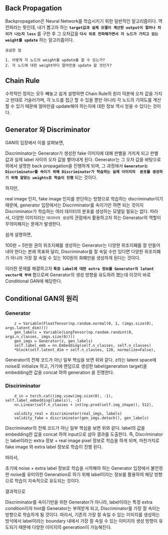 ## Back Propagation

Backpropagation은 Neural Network를 학습시키기 위한 일반적인 알고리즘이다. 역전파라는 뜻인데, 내가 뽑고자 하는 **`target값과 실제 모델이 계산한
output이 얼마나 차이가 나는지 loss`** 를 구한 후 그 오차값을 **`다시 뒤로 전파해가면서 각 노드가 가지고 있는 weight를 update`** 하는 알고리즘이다.

```
궁금한 점 

1. 어떻게 각 노드의 weight를 update를 할 수 있는가?
2. 각 노드에 대한 weight마다 얼마만큼 update 할 것인가?
```

## Chain Rule

수학적인 정의는 모두 빼놓고 쉽게 설명하면 Chain Rule의 원리 덕분에 오차 값을 가지고 반대로 거슬러가며, 각 노드를 접근 할 수 있을 뿐만 아니라 각 노드의 기여도를 계산
할 수 있기 때문에 얼마만큼 update해야 하는지에 대한 정보 역시 얻을 수 있다는 것이다.


## Generator 와 Discriminator

GAN의 입장에서 이를 살펴보면,

Discriminator는 Generator가 생성한 fake 이미지에 대해 판별을 거치게 되고 판별 값과 실제 label 사이의 오차 값을 뱉어내게 된다. Generator는 그 오차 값을
바탕으로 위에서 설명한 back propagation을 진행하게 되며, 그 과정에서 **`Generator는 Discriminator를 속이기 위해 Discriminator가 학습하는 실제 이미지의 
분포를 생성하기 위해 알맞는 weights로 학습이 진행`** 되는 것이다.

하지만, 

real image 인지, fake image 인지를 판단하는 방향으로 학습하는 discriminator이기 때문에, generator 입장에서는 Discriminator를 속이기만 하면 되는
것이지 Discriminator가 학습하는 여러 데이터의 분포를 생성하는 모델일 필요는 없다. 따라서, 다양한 이미지라는 `데이터의 생성`의 관점에서 활용하고자 하는 
Generator의 역할이 무의미해지는 문제가 발생한다.

쉽게 설명하면, 

100원 ~ 5만원 권의 위조지폐를 생성하는 Generator는 다양한 위조지폐를 잘 만들어 내야 한다는 본래 목표와 달리, Discriminator를 잘 속일 수만 있다면
다양한 위조지폐가 아니라 가장 잘 속일 수 있는 100원의 화폐만을 생성하게 된다는 것이다.

이러한 문제를 해결하고자 **`특정 Label에 대한 extra 정보를 Generator의 latent vector에 부여`** 함으로써 Generator의 생성 방향을 유도하려 했는데
이것이 바로 Conditional GAN에 해당한다.

## Conditional GAN의 원리

### Generator

        z = Variable(FloatTensor(np.random.normal(0, 1, (imgs.size(0), args.latent_dim))))
        gen_labels = Variable(LongTensor(np.random.randint(0, args.n_classes, imgs.size(0))))
        gen_imgs = Generator(z, gen_labels)
        self.label_emb = nn.Embedding(self.n_classes, self.n_classes)
        *block(self.latent_dim + self.n_classes, 128, normalize=False),
        
 Generator의 전체 코드가 아닌 일부 핵심을 보면 위와 같다.
 z라는 latent space에 noise로 initialize 하고, 거기에 랜덤으로 생성한 label(generation target)을 embedding한 값을 concat 하여 generation
 을 진행한다.
 
### Disciriminator

        d_in = torch.cat((img.view(img.size(0), -1), self.label_embedding(labels)), -1)
        nn.Linear(self.n_classes + int(np.prod(self.img_shape)), 512),
        
        validity_real = discriminator(real_imgs, labels)
        validity_fake = discriminator(gen_imgs.detach(), gen_labels)
        

Discriminator의 전체 코드가 아닌 일부 핵심을 보면 위와 같다.
label의 값을 embedding한 값을 concat 하여 input으로 삼아 결과를 도출한다. 즉, Discriminator는 label이라는 extra 정보 + real image pixel 정보로
학습을 하게 되며, 마찬가지로 fake image 와 extra label 정보로 학습이 진행 된다. 

따라서, 

초기에 noise + extra label 정보로 학습을 시작해야 하는 Generator 입장에서 불안정한 noise를 유미의한 Generation로 하기 위해
label이라는 정보를 활용하여 해당 방향으로 학습이 지속적으로 유도되는 것이다. 

결과적으로

Discriminator를 속이기만을 위한 Generator가 아니라, label이라는 특정 extra condition이자 hint를 Generator는 부여받게 되고,
Discriminator를 가장 잘 속이는 방향으로 학습하게 될 것이다. 따라서, 기존의 가장 잘 속일 수 있는 이미지를 생성하는 방식에서 label이라는 boundary 내에서
가장 잘 속일 수 있는 이미지의 생성 방향이 유도되기 때문에 다양한 이미지의 generation이 가능해진다.
 

            
            
            
            
            
            
